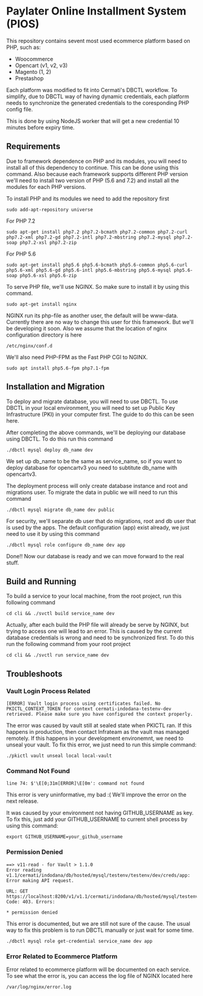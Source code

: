 # Paylater Online Installment System (PIOS)

This repository contains sevent most used ecommerce platform based on PHP, such as:

* Woocommerce
* Opencart (v1, v2, v3)
* Magento (1, 2)
* Prestashop

Each platform was modified to fit into Cermati's DBCTL workflow. To simplify, due to DBCTL way of having dynamic credentials, each platform needs to synchronize the generated credentials to the coresponding PHP config file.

This is done by using NodeJS worker that will get a new credential 10 minutes before expiry time.

## Requirements

Due to framework dependence on PHP and its modules, you will need to install all of this dependency to continue. This can be done using this command. Also because each framework supports different PHP version we'll need to install two version of PHP (5.6 and 7.2) and install all the modules for each PHP versions.

To install PHP and its modules we need to add the repository first
```
sudo add-apt-repository universe
```

For PHP 7.2
```
sudo apt-get install php7.2 php7.2-bcmath php7.2-common php7.2-curl php7.2-xml php7.2-gd php7.2-intl php7.2-mbstring php7.2-mysql php7.2-soap php7.2-xsl php7.2-zip
```

For PHP 5.6
```
sudo apt-get install php5.6 php5.6-bcmath php5.6-common php5.6-curl php5.6-xml php5.6-gd php5.6-intl php5.6-mbstring php5.6-mysql php5.6-soap php5.6-xsl php5.6-zip
```

To serve PHP file, we'll use NGINX. So make sure to install it by using this command. 
```
sudo apt-get install nginx
```

NGINX run its php-file as another user, the default will be www-data. Currently there are no way to change this user for this framework. But we'll be developing it soon. Also we assume that the location of nginx configuration directory is here
```
/etc/nginx/conf.d
```

We'll also need PHP-FPM as the Fast PHP CGI to NGINX.
```
sudo apt install php5.6-fpm php7.1-fpm
```

## Installation and Migration

To deploy and migrate database, you will need to use DBCTL. To use DBCTL in your local environment, you will need to set up Public Key Infrastructure (PKI) in your computer first. The guide to do this can be seen here.

After completing the above commands, we'll be deploying our database using DBCTL. To do this run this command
```
./dbctl mysql deploy db_name dev
```
We set up db_name to be the same as service_name, so if you want to deploy database for opencartv3 you need to subtitute db_name with opencartv3.

The deployment process will only create database instance and root and migrations user. To migrate the data in public we will need to run this command
```
./dbctl mysql migrate db_name dev public
```

For security, we'll separate db user that do migrations, root and db user that is used by the apps. The default configuration (app) exist already, we just need to use it by using this command
```
./dbctl mysql role configure db_name dev app
```
Done!! Now our database is ready and we can move forward to the real stuff.

## Build and Running

To build a service to your local machine, from the root project, run this following command
```
cd cli && ./svctl build service_name dev
```

Actually, after each build the PHP file will already be serve by NGINX, but trying to access one will lead to an error. This is caused by the current database credentials is wrong and need to be synchronized first. To do this run the following command from your root project
```
cd cli && ./svctl run service_name dev
```

## Troubleshoots
### Vault Login Process Related
```
[ERROR] Vault login process using certificates failed. No PKICTL_CONTEXT_TOKEN for context cermati-indodana-testenv-dev retrieved. Please make sure you have configured the context properly.
```
The error was caused by vault still at sealed state when PKICTL ran. If this happens in production, then contact Infrateam as the vault mas managed remotely. If this happens in your development environemnt, we need to unseal your vault. To fix this error, we just need to run this simple command:
```
./pkictl vault unseal local local-vault
```

### Command Not Found
```
line 74: $'\E[0;31m[ERROR]\E[0m': command not found
```
This error is very uninformative, my bad :(
We'll improve the error on the next release.
 
    
It was caused by your environment not having GITHUB_USERNAME as key. To fix this, just add your GITHUB_USERNAME to current shell process by using this command:
```
export GITHUB_USERNAME=your_github_username
```
### Permission Denied
```
==> v11-read - for Vault > 1.1.0
Error reading v1.1/cermati/indodana/db/hosted/mysql/testenv/testenv/dev/creds/app: Error making API request.

URL: GET https://localhost:8200/v1/v1.1/cermati/indodana/db/hosted/mysql/testenv/testenv/dev/creds/app
Code: 403. Errors:

* permission denied
```
This error is documented, but we are still not sure of the cause. The usual way to fix this problem is to run DBCTL manually or just wait for some time.
```
./dbctl mysql role get-credential service_name dev app
```

### Error Related to Ecommerce Platform
Error related to ecommerce platform will be documented on each service. To see what the error is, you can access the log file of NGINX located here
```
/var/log/nginx/error.log
```